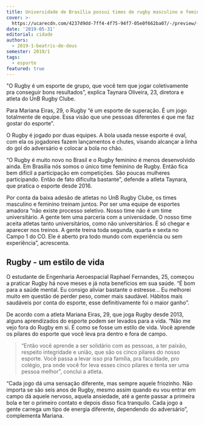 ```yaml
---
title: Universidade de Brasília possui times de rugby masculino e feminino
cover: >-
  https://ucarecdn.com/4237d9dd-7ff4-4f75-94f7-05e0f662ba07/-/preview/-/enhance/47/
date: '2019-05-31'
editorial: cidade
authors:
  - 2019-1-beatris-de-deus
semester: 2019/1
tags:
  - esporte
featured: true
---
```

"O Rugby é um esporte de grupo, que você tem que jogar coletivamente pra conseguir bons resultados”, explica Taynara Oliveira, 23, diretora e atleta do UnB Rugby Clube.

Para Mariana Eiras, 29, o Rugby “é um esporte de superação. É um jogo totalmente de equipe. Essa visão que une pessoas diferentes é que me faz gostar do esporte”. 

O Rugby é jogado por duas equipes. A bola usada nesse esporte é oval, com ela os jogadores fazem lançamentos e chutes, visando alcançar a linha do gol do adversário e colocar a bola no chão.

“O Rugby é muito novo no Brasil e o Rugby feminino é menos desenvolvido ainda. Em Brasília nós somos o único time feminino de Rugby. Então fica bem difícil a participação em competições. São poucas mulheres participando. Então de fato dificulta bastante”, defende a atleta Taynara, que pratica o esporte desde 2016.

Por conta da baixa adesão de atletas no UnB Rugby Clube, os times masculino e feminino treinam juntos. Por ser uma equipe de esportes amadora “não existe processo seletivo. Nosso time não é um time universitário. A gente tem uma parceria com a universidade. O nosso time aceita atletas tanto universitários, como não universitários. É só chegar e aparecer nos treinos. A gente treina toda segunda, quarta e sexta no Campo 1 do CO.  Ele é aberto pra todo mundo com experiência ou sem experiência”, acrescenta.

## Rugby - um estilo de vida

O estudante de Engenharia Aeroespacial Raphael Fernandes, 25, começou a praticar Rugby há nove meses e já nota benefícios em sua saúde. “É bom para a saúde mental. Eu consigo aliviar bastante o estresse... Eu melhorei muito em questão de perder peso, comer mais saudável. Hábitos mais saudáveis por conta do esporte, esse definitivamente foi o maior ganho”.

De acordo com a atleta Mariana Eiras, 29, que joga Rugby desde 2013, alguns aprendizados do esporte podem ser levados para a vida. “Não me vejo fora do Rugby em si. É como se fosse um estilo de vida. Você aprende os pilares do esporte que você leva pra dentro e fora de campo. 

> “Então você aprende a ser solidário com as pessoas, a ter paixão, respeito integridade e união, que são os cinco pilares do nosso esporte. Você passa a levar isso pra família, pra faculdade, pro colégio, pra onde você for leva esses cinco pilares e tenta ser uma pessoa melhor”, conclui a atleta. 

“Cada jogo dá uma sensação diferente, mas sempre aquele friozinho. Não importa se são seis anos de Rugby, mesmo assim quando eu vou entrar em campo dá aquele nervoso, aquela ansiedade, até a gente passar a primeira bola e ter o primeiro contato e depois disso fica tranquilo. Cada jogo a gente carrega um tipo de energia diferente, dependendo do adversário”, complementa Mariana.
